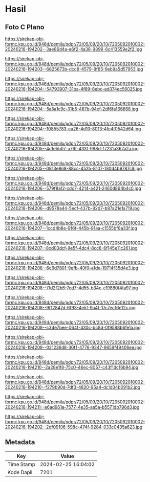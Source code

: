 # Hasil

## Foto C Plano

https://sirekap-obj-formc.kpu.go.id/948d/pemilu/pdpr/72/05/09/20/10/7205092010002-20240216-194202--3ae86d4a-e6f2-4a38-9899-6c413559e2f2.jpg

https://sirekap-obj-formc.kpu.go.id/948d/pemilu/pdpr/72/05/09/20/10/7205092010002-20240216-194203--6825673b-dcc8-4579-8f85-9eb9a5d57953.jpg

https://sirekap-obj-formc.kpu.go.id/948d/pemilu/pdpr/72/05/09/20/10/7205092010002-20240216-194204--54793907-31ba-4f89-8ebc-ed374ec56025.jpg

https://sirekap-obj-formc.kpu.go.id/948d/pemilu/pdpr/72/05/09/20/10/7205092010002-20240216-194204--5a5a1c9c-31b5-487b-94cf-2df6fa166868.jpg

https://sirekap-obj-formc.kpu.go.id/948d/pemilu/pdpr/72/05/09/20/10/7205092010002-20240216-194204--10855783-ca26-4d10-8013-4fc4f0542d64.jpg

https://sirekap-obj-formc.kpu.go.id/948d/pemilu/pdpr/72/05/09/20/10/7205092010002-20240216-194205--4c1e5b07-a76f-433f-998d-17231a367a2a.jpg

https://sirekap-obj-formc.kpu.go.id/948d/pemilu/pdpr/72/05/09/20/10/7205092010002-20240216-194205--0813e868-88cc-452b-8107-180d4b9787c9.jpg

https://sirekap-obj-formc.kpu.go.id/948d/pemilu/pdpr/72/05/09/20/10/7205092010002-20240216-194206--579f8a12-cdc7-4214-a421-2460d894b4c0.jpg

https://sirekap-obj-formc.kpu.go.id/948d/pemilu/pdpr/72/05/09/20/10/7205092010002-20240216-194206--d9578a44-5ecf-437b-82d7-b87a21e1a719.jpg

https://sirekap-obj-formc.kpu.go.id/948d/pemilu/pdpr/72/05/09/20/10/7205092010002-20240216-194207--1ccd4b8e-916f-445b-91aa-c1555bf8a33f.jpg

https://sirekap-obj-formc.kpu.go.id/948d/pemilu/pdpr/72/05/09/20/10/7205092010002-20240216-194207--8cd03dcf-9e5f-4dc4-8cc8-6f145e11c261.jpg

https://sirekap-obj-formc.kpu.go.id/948d/pemilu/pdpr/72/05/09/20/10/7205092010002-20240216-194208--6c6d7801-9efb-40f0-a1de-19714f35d4e3.jpg

https://sirekap-obj-formc.kpu.go.id/948d/pemilu/pdpr/72/05/09/20/10/7205092010002-20240216-194208--7fd2f2b6-7cd7-4d55-b34c-c19880f4fa97.jpg

https://sirekap-obj-formc.kpu.go.id/948d/pemilu/pdpr/72/05/09/20/10/7205092010002-20240216-194208--9f12847d-6f93-4e5f-9a4f-17c7ecf6e12c.jpg

https://sirekap-obj-formc.kpu.go.id/948d/pemilu/pdpr/72/05/09/20/10/7205092010002-20240216-194209--c34e7bee-064f-430c-bc8d-0f9588b6fe1a.jpg

https://sirekap-obj-formc.kpu.go.id/948d/pemilu/pdpr/72/05/09/20/10/7205092010002-20240216-194209--021239d8-30f1-4776-9347-9659f49406ee.jpg

https://sirekap-obj-formc.kpu.go.id/948d/pemilu/pdpr/72/05/09/20/10/7205092010002-20240216-194210--2a28e1f8-75c0-46ec-8057-c43f1dc16b94.jpg

https://sirekap-obj-formc.kpu.go.id/948d/pemilu/pdpr/72/05/09/20/10/7205092010002-20240216-194210--f279b90d-7df3-4820-95a4-dc1d34b091b2.jpg

https://sirekap-obj-formc.kpu.go.id/948d/pemilu/pdpr/72/05/09/20/10/7205092010002-20240216-194211--e6ad961a-7577-4e35-aa5a-b5571db796d3.jpg

https://sirekap-obj-formc.kpu.go.id/948d/pemilu/pdpr/72/05/09/20/10/7205092010002-20240216-194202--2df09106-598c-474f-9284-033c0435a623.jpg


## Metadata

| Key        | Value               |
| ---------- | ------------------- |
| Time Stamp | 2024-02-25 16:04:02 |
| Kode Dapil | 7201                |



